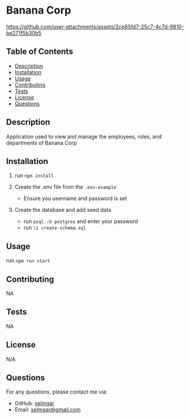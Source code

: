 
# Banana Corp

https://github.com/user-attachments/assets/2ce85fd7-25c7-4c7d-9810-be271f5b30b5


  ## Table of Contents
  - [Description](#description)
  - [Installation](#installation)
  - [Usage](#usage)
  - [Contributing](#contributing)
  - [Tests](#tests)
  - [License](#license)
  - [Questions](#questions)

  ## Description
  Application used to view and manage the employees, roles, and departments
  of Banana Corp

  ## Installation
  1. run `npm install`

  2. Create the .env file from the `.env-example`
      * Ensure you username and password is set

  3. Create the database and add seed data
      * run `psql -U postgres` and enter your password
      * run `\i create-schema.sql` 

  ## Usage
  run `npm run start`

  ## Contributing
  NA

  ## Tests
  NA

  ## License
  N/A 

  ## Questions
  For any questions, please contact me via:

  - GitHub: [selmgar](https://github.com/selmgar)
  - Email: selmgar@gmail.com
  
